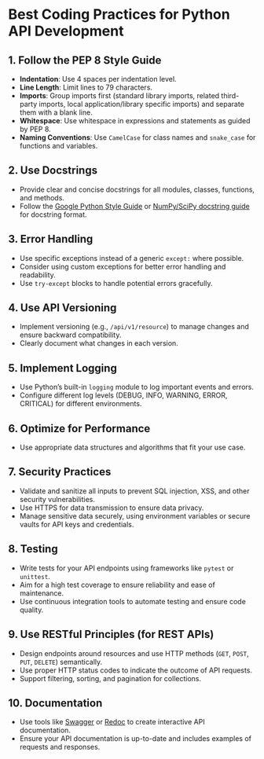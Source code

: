 # Best Coding Practices for Python API Development

## 1. Follow the PEP 8 Style Guide

- **Indentation**: Use 4 spaces per indentation level.
- **Line Length**: Limit lines to 79 characters.
- **Imports**: Group imports first (standard library imports, related third-party imports, local application/library specific imports) and separate them with a blank line.
- **Whitespace**: Use whitespace in expressions and statements as guided by PEP 8.
- **Naming Conventions**: Use `CamelCase` for class names and `snake_case` for functions and variables.

## 2. Use Docstrings

- Provide clear and concise docstrings for all modules, classes, functions, and methods.
- Follow the [Google Python Style Guide](https://google.github.io/styleguide/pyguide.html) or [NumPy/SciPy docstring guide](https://numpydoc.readthedocs.io/en/latest/format.html) for docstring format.

## 3. Error Handling

- Use specific exceptions instead of a generic `except:` where possible.
- Consider using custom exceptions for better error handling and readability.
- Use `try-except` blocks to handle potential errors gracefully.

## 4. Use API Versioning

- Implement versioning (e.g., `/api/v1/resource`) to manage changes and ensure backward compatibility.
- Clearly document what changes in each version.

## 5. Implement Logging

- Use Python’s built-in `logging` module to log important events and errors.
- Configure different log levels (DEBUG, INFO, WARNING, ERROR, CRITICAL) for different environments.

## 6. Optimize for Performance

- Use appropriate data structures and algorithms that fit your use case.

## 7. Security Practices

- Validate and sanitize all inputs to prevent SQL injection, XSS, and other security vulnerabilities.
- Use HTTPS for data transmission to ensure data privacy.
- Manage sensitive data securely, using environment variables or secure vaults for API keys and credentials.

## 8. Testing

- Write tests for your API endpoints using frameworks like `pytest` or `unittest`.
- Aim for a high test coverage to ensure reliability and ease of maintenance.
- Use continuous integration tools to automate testing and ensure code quality.

## 9. Use RESTful Principles (for REST APIs)

- Design endpoints around resources and use HTTP methods (`GET`, `POST`, `PUT`, `DELETE`) semantically.
- Use proper HTTP status codes to indicate the outcome of API requests.
- Support filtering, sorting, and pagination for collections.

## 10. Documentation

- Use tools like [Swagger](https://swagger.io/) or [Redoc](https://redoc.ly/) to create interactive API documentation.
- Ensure your API documentation is up-to-date and includes examples of requests and responses.

